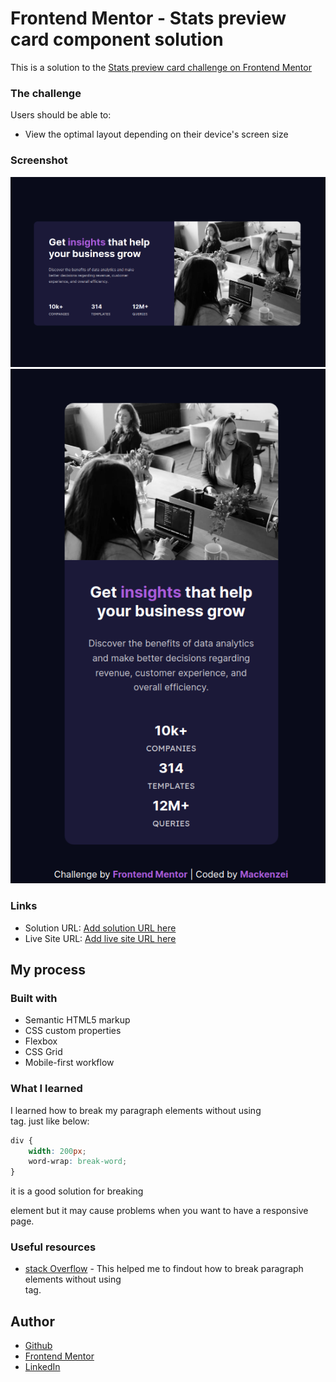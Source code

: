 # Frontend Mentor - Stats preview card component solution

This is a solution to the [Stats preview card challenge on Frontend Mentor](https://www.frontendmentor.io/challenges/stats-preview-card-component-8JqbgoU62)


### The challenge

Users should be able to:
- View the optimal layout depending on their device's screen size

### Screenshot

![Desktop](./screenshots/stats-preview-card-desktop.png)
![Mobile](./screenshots/stats-preview-card-mobile.png)


### Links

- Solution URL: [Add solution URL here](https://your-solution-url.com)
- Live Site URL: [Add live site URL here](https://your-live-site-url.com)

## My process

### Built with

- Semantic HTML5 markup
- CSS custom properties
- Flexbox
- CSS Grid
- Mobile-first workflow

### What I learned

I learned how to break my paragraph elements without using <br> tag. just like below:

```css
div {
    width: 200px;
    word-wrap: break-word;
}
```
it is a good solution for breaking <p> element but it may cause problems when you want to have a responsive page.

### Useful resources

- [stack Overflow](https://stackoverflow.com/questions/1147877/how-to-word-wrap-text-in-html) - This helped me to findout how to break paragraph elements without using <br> tag.


## Author

- [Github](https://github.com/mackenzei9)
- [Frontend Mentor](https://www.frontendmentor.io/profile/mackenzei9)
- [LinkedIn](https://www.linkedin.com/in/mackenzei/)
